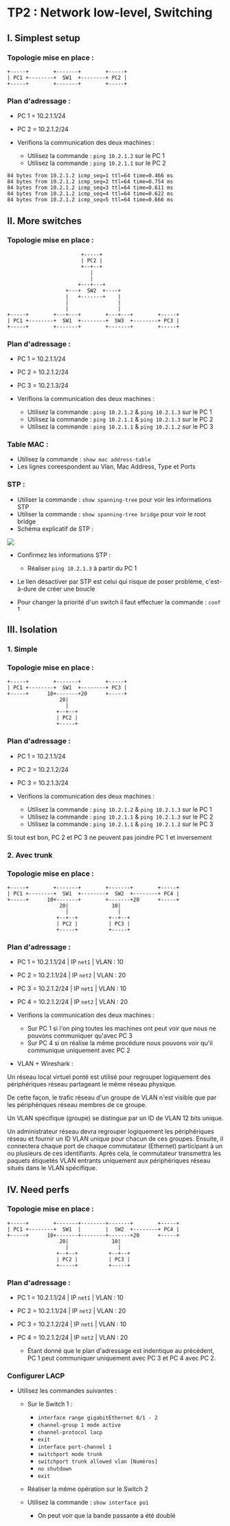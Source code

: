 # TP2 : Network low-level, Switching

## I. Simplest setup

### Topologie mise en place :

```
+-----+        +-------+        +-----+
| PC1 +--------+  SW1  +--------+ PC2 |
+-----+        +-------+        +-----+
```

### Plan d'adressage :

* PC 1 = 10.2.1.1/24
* PC 2 = 10.2.1.2/24

* Verifions la communication des deux machines :
    * Utilisez la commande : ``ping 10.2.1.2`` sur le PC 1
    * Utilisez la commande : ``ping 10.2.1.1`` sur le PC 2


```
84 bytes from 10.2.1.2 icmp_seq=1 ttl=64 time=0.466 ms
84 bytes from 10.2.1.2 icmp_seq=2 ttl=64 time=0.754 ms
84 bytes from 10.2.1.2 icmp_seq=3 ttl=64 time=0.611 ms
84 bytes from 10.2.1.2 icmp_seq=4 ttl=64 time=0.622 ms
84 bytes from 10.2.1.2 icmp_seq=5 ttl=64 time=0.666 ms 
```
## II. More switches

### Topologie mise en place :

```
                        +-----+
                        | PC2 |
                        +--+--+
                           |
                           |
                       +---+---+
                   +---+  SW2  +----+
                   |   +-------+    |
                   |                |
                   |                |
+-----+        +---+---+        +---+---+        +-----+
| PC1 +--------+  SW1  +--------+  SW3  +--------+ PC3 |
+-----+        +-------+        +-------+        +-----+

```

### Plan d'adressage :

* PC 1 = 10.2.1.1/24
* PC 2 = 10.2.1.2/24
* PC 3 = 10.2.1.3/24

* Verifions la communication des deux machines :
    * Utilisez la commande : ``ping 10.2.1.2`` & ``ping 10.2.1.3``  sur le PC 1
    * Utilisez la commande : ``ping 10.2.1.1`` & ``ping 10.2.1.3`` sur le PC 2
    * Utilisez la commande : ``ping 10.2.1.1`` & ``ping 10.2.1.2`` sur le PC 3

### Table MAC :

* Utilisez la commande : `show mac address-table`
* Les lignes coreespondent au Vlan, Mac Address, Type et Ports

### STP :

* Utiliser la commande : `show spanning-tree` pour voir les informations STP
* Utiliser la commande : `show spanning-tree bridge` pour voir le root bridge
* Schéma explicatif de STP :

![](https://i0.wp.com/fingerinthenet.com/wp-content/uploads/2016/11/stpnew001.png?resize=712%2C378&ssl=1)

*  Confirmez les informations STP :
    * Réaliser `ping 10.2.1.3` à partir du PC 1

* Le lien désactiver par STP est celui qui risque de poser problème, c'est-à-dure de créer une boucle

* Pour changer la priorité d'un switch il faut effectuer la commande : `conf t`

## III. Isolation

### 1. Simple

### Topologie mise en place :

```
+-----+        +-------+        +-----+
| PC1 +--------+  SW1  +--------+ PC3 |
+-----+      10+-------+20      +-----+
                 20|
                   |
                +--+--+
                | PC2 |
                +-----+

```

### Plan d'adressage :

* PC 1 = 10.2.1.1/24
* PC 2 = 10.2.1.2/24
* PC 3 = 10.2.1.3/24

* Verifions la communication des deux machines :
    * Utilisez la commande : ``ping 10.2.1.2`` & ``ping 10.2.1.3``  sur le PC 1
    * Utilisez la commande : ``ping 10.2.1.1`` & ``ping 10.2.1.3`` sur le PC 2
    * Utilisez la commande : ``ping 10.2.1.1`` & ``ping 10.2.1.2`` sur le PC 3

Si tout est bon, PC 2 et PC 3 ne peuvent pas joindre PC 1 et inversement

### 2. Avec trunk

### Topologie mise en place :

```
+-----+        +-------+        +-------+        +-----+
| PC1 +--------+  SW1  +--------+  SW2  +--------+ PC4 |
+-----+      10+-------+        +-------+20      +-----+
                 20|              10|
                   |                |
                +--+--+          +--+--+
                | PC2 |          | PC3 |
                +-----+          +-----+
```

### Plan d'adressage :

* PC 1 = 10.2.1.1/24 | IP `net1` | VLAN : 10
* PC 2 = 10.2.1.1/24 | IP `net2` | VLAN : 20
* PC 3 = 10.2.1.2/24 | IP `net1` | VLAN : 10
* PC 4 = 10.2.1.2/24 | IP `net2` | VLAN : 20

* Verifions la communication des deux machines :
    * Sur PC 1 si l'on ping toutes les machines ont peut voir que nous ne pouvons communiquer qu'avec PC 3
    * Sur PC 4 si on réalise la même procédure nous pouvons voir qu'il communique uniquement avec PC 2

* VLAN + Wireshark :

Un réseau local virtuel ponté est utilisé pour regrouper logiquement des périphériques réseau partageant le même réseau physique.

De cette façon, le trafic réseau d'un groupe de VLAN n'est visible que par les périphériques réseau membres de ce groupe.

Un VLAN spécifique (groupe) se distingue par un ID de VLAN 12 bits unique.

Un administrateur réseau devra regrouper logiquement les périphériques réseau et fournir un ID VLAN unique pour chacun de ces groupes. Ensuite, il connectera chaque port de chaque commutateur (Ethernet) participant à un ou plusieurs de ces identifiants. Après cela, le commutateur transmettra les paquets étiquetés VLAN entrants uniquement aux périphériques réseau situés dans le VLAN spécifique.

## IV. Need perfs

### Topologie mise en place :

```
+-----+        +-------+--------+-------+        +-----+
| PC1 +--------+  SW1  |        |  SW2  +--------+ PC4 |
+-----+      10+-------+--------+-------+20      +-----+
                 20|              10|
                   |                |
                +--+--+          +--+--+
                | PC2 |          | PC3 |
                +-----+          +-----+

```

### Plan d'adressage :

* PC 1 = 10.2.1.1/24 | IP `net1` | VLAN : 10
* PC 2 = 10.2.1.1/24 | IP `net2` | VLAN : 20
* PC 3 = 10.2.1.2/24 | IP `net1` | VLAN : 10
* PC 4 = 10.2.1.2/24 | IP `net2` | VLAN : 20

    * Étant donné que le plan d'adressage est indentique au précédent, PC 1 peut communiquer uniquement avec PC 3 et PC 4 avec PC 2.

### Configurer LACP 

* Utilisez les commandes suivantes : 
    * Sur le Switch 1 :
        * ```interface range gigabitEthernet 0/1 - 2```
        * ```channel-group 1 mode active```
        * ```channel-protocol lacp```
        * ```exit```
        * ```interface port-channel 1```
        * ```switchport mode trunk```
        * ```switchport trunk allowed vlan [Numéros]```
        * ```no shutdown```
        * ```exit```
    * Réaliser la même opération sur le Switch 2

    * Utilisez la commande : ```show interface po1```
        * On peut voir que la bande passante a été doublé
